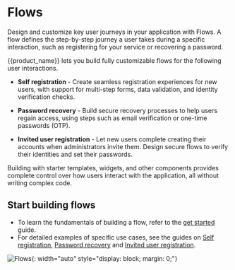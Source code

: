 # Flows

Design and customize key user journeys in your application with Flows. A flow defines the step-by-step journey a user takes during a specific interaction, such as registering for your service or recovering a password.

{{product_name}} lets you build fully customizable flows for the following user interactions.

- **Self registration** - Create seamless registration experiences for new users, with support for multi-step forms, data validation, and identity verification checks.

- **Password recovery** - Build secure recovery processes to help users regain access, using steps such as email verification or one-time passwords (OTP).

- **Invited user registration** - Let new users complete creating their accounts when administrators invite them. Design secure flows to verify their identities and set their passwords.

Building with starter templates, widgets, and other components provides complete control over how users interact with the application, all without writing complex code.

## Start building flows

- To learn the fundamentals of building a flow, refer to the [get started]({{base_path}}/guides/flows/build-a-flow/) guide.
- For detailed examples of specific use cases, see the guides on [Self registration]({{base_path}}/guides/flows/self-registration/), [Password recovery]({{base_path}}/guides/flows/password-recovery/) and [Invited user registration]({{base_path}}/guides/flows/invited-user-registration/).

![Flows]({{base_path}}/assets/img/guides/flows/Flow-builder-overview.png){: width="auto" style="display: block; margin: 0;"}
